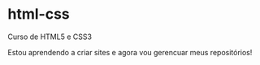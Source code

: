# html-css
 Curso de HTML5 e CSS3

Estou aprendendo a criar sites e agora vou gerencuar meus repositórios!